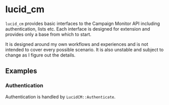 lucid_cm
========

`lucid_cm` provides basic interfaces to the Campaign Monitor API including
authentication, lists etc. Each interface is designed for extension and
provides only a base from which to start.

It is designed around my own workflows and experiences and is not intended to
cover every possible scenario. It is also unstable and subject to change as I
figure out the details.


Examples
--------

### Authentication

Authentication is handled by `LucidCM::Authenticate`.
